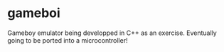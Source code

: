 # gameboi

Gameboy emulator being developped in C++ as an exercise.
Eventually going to be ported into a microcontroller!
